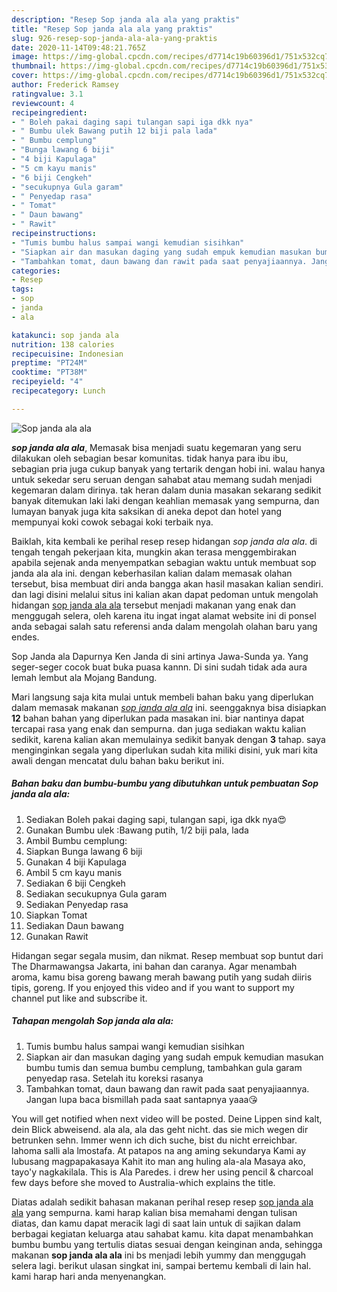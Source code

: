 ```yaml
---
description: "Resep Sop janda ala ala yang praktis"
title: "Resep Sop janda ala ala yang praktis"
slug: 926-resep-sop-janda-ala-ala-yang-praktis
date: 2020-11-14T09:48:21.765Z
image: https://img-global.cpcdn.com/recipes/d7714c19b60396d1/751x532cq70/sop-janda-ala-ala-foto-resep-utama.jpg
thumbnail: https://img-global.cpcdn.com/recipes/d7714c19b60396d1/751x532cq70/sop-janda-ala-ala-foto-resep-utama.jpg
cover: https://img-global.cpcdn.com/recipes/d7714c19b60396d1/751x532cq70/sop-janda-ala-ala-foto-resep-utama.jpg
author: Frederick Ramsey
ratingvalue: 3.1
reviewcount: 4
recipeingredient:
- " Boleh pakai daging sapi tulangan sapi iga dkk nya"
- " Bumbu ulek Bawang putih 12 biji pala lada"
- " Bumbu cemplung"
- "Bunga lawang 6 biji"
- "4 biji Kapulaga"
- "5 cm kayu manis"
- "6 biji Cengkeh"
- "secukupnya Gula garam"
- " Penyedap rasa"
- " Tomat"
- " Daun bawang"
- " Rawit"
recipeinstructions:
- "Tumis bumbu halus sampai wangi kemudian sisihkan"
- "Siapkan air dan masukan daging yang sudah empuk kemudian masukan bumbu tumis dan semua bumbu cemplung, tambahkan gula garam penyedap rasa. Setelah itu koreksi rasanya"
- "Tambahkan tomat, daun bawang dan rawit pada saat penyajiaannya. Jangan lupa baca bismillah pada saat santapnya yaaa😘"
categories:
- Resep
tags:
- sop
- janda
- ala

katakunci: sop janda ala 
nutrition: 138 calories
recipecuisine: Indonesian
preptime: "PT24M"
cooktime: "PT38M"
recipeyield: "4"
recipecategory: Lunch

---
```



![Sop janda ala ala](https://img-global.cpcdn.com/recipes/d7714c19b60396d1/751x532cq70/sop-janda-ala-ala-foto-resep-utama.jpg)

<b><i>sop janda ala ala</i></b>, Memasak bisa menjadi suatu kegemaran yang seru dilakukan oleh sebagian besar komunitas. tidak hanya para ibu ibu, sebagian pria juga cukup banyak yang tertarik dengan hobi ini. walau hanya untuk sekedar seru seruan dengan sahabat atau memang sudah menjadi kegemaran dalam dirinya. tak heran dalam dunia masakan sekarang sedikit banyak ditemukan laki laki dengan keahlian memasak yang sempurna, dan lumayan banyak juga kita saksikan di aneka depot dan hotel yang mempunyai koki cowok sebagai koki terbaik nya.

Baiklah, kita kembali ke perihal resep resep hidangan <i>sop janda ala ala</i>. di tengah tengah pekerjaan kita, mungkin akan terasa menggembirakan apabila sejenak anda menyempatkan sebagian waktu untuk membuat sop janda ala ala ini. dengan keberhasilan kalian dalam memasak olahan tersebut, bisa membuat diri anda bangga akan hasil masakan kalian sendiri. dan lagi disini melalui situs ini kalian akan dapat pedoman untuk mengolah hidangan <u>sop janda ala ala</u> tersebut menjadi makanan yang enak dan menggugah selera, oleh karena itu ingat ingat alamat website ini di ponsel anda sebagai salah satu referensi anda dalam mengolah olahan baru yang endes.

Sop Janda ala Dapurnya Ken Janda di sini artinya Jawa-Sunda ya. Yang seger-seger cocok buat buka puasa kannn. Di sini sudah tidak ada aura lemah lembut ala Mojang Bandung.


Mari langsung saja kita mulai untuk membeli bahan baku yang diperlukan dalam memasak makanan <u><i>sop janda ala ala</i></u> ini. seenggaknya bisa disiapkan <b>12</b> bahan bahan yang diperlukan pada masakan ini. biar nantinya dapat tercapai rasa yang enak dan sempurna. dan juga sediakan waktu kalian sedikit, karena kalian akan memulainya sedikit banyak dengan <b>3</b> tahap. saya menginginkan segala yang diperlukan sudah kita miliki disini, yuk mari kita awali dengan mencatat dulu bahan baku berikut ini.

<!--inarticleads1-->

##### Bahan baku dan bumbu-bumbu yang dibutuhkan untuk pembuatan Sop janda ala ala:

1. Sediakan  Boleh pakai daging sapi, tulangan sapi, iga dkk nya😍
1. Gunakan  Bumbu ulek :Bawang putih, 1/2 biji pala, lada
1. Ambil  Bumbu cemplung:
1. Siapkan Bunga lawang 6 biji
1. Gunakan 4 biji Kapulaga
1. Ambil 5 cm kayu manis
1. Sediakan 6 biji Cengkeh
1. Sediakan secukupnya Gula garam
1. Sediakan  Penyedap rasa
1. Siapkan  Tomat
1. Sediakan  Daun bawang
1. Gunakan  Rawit


Hidangan segar segala musim, dan nikmat. Resep membuat sop buntut dari The Dharmawangsa Jakarta, ini bahan dan caranya. Agar menambah aroma, kamu bisa goreng bawang merah bawang putih yang sudah diiris tipis, goreng. If you enjoyed this video and if you want to support my channel put like and subscribe it. 

<!--inarticleads2-->

##### Tahapan mengolah Sop janda ala ala:

1. Tumis bumbu halus sampai wangi kemudian sisihkan
1. Siapkan air dan masukan daging yang sudah empuk kemudian masukan bumbu tumis dan semua bumbu cemplung, tambahkan gula garam penyedap rasa. Setelah itu koreksi rasanya
1. Tambahkan tomat, daun bawang dan rawit pada saat penyajiaannya. Jangan lupa baca bismillah pada saat santapnya yaaa😘


You will get notified when next video will be posted. Deine Lippen sind kalt, dein Blick abweisend. ala ala, ala das geht nicht. das sie mich wegen dir betrunken sehn. Immer wenn ich dich suche, bist du nicht erreichbar. lahoma salli ala lmostafa. At patapos na ang aming sekundarya Kami ay lubusang magpapakasaya Kahit ito man ang huling ala-ala Masaya ako, tayo&#39;y nagkakilala. This is Ala Paredes. i drew her using pencil &amp; charcoal few days before she moved to Australia-which explains the title. 

Diatas adalah sedikit bahasan makanan perihal resep resep <u>sop janda ala ala</u> yang sempurna. kami harap kalian bisa memahami dengan tulisan diatas, dan kamu dapat meracik lagi di saat lain untuk di sajikan dalam berbagai kegiatan keluarga atau sahabat kamu. kita dapat menambahkan bumbu bumbu yang tertulis diatas sesuai dengan keinginan anda, sehingga makanan <b>sop janda ala ala</b> ini bs menjadi lebih yummy dan menggugah selera lagi. berikut ulasan singkat ini, sampai bertemu kembali di lain hal. kami harap hari anda menyenangkan.
